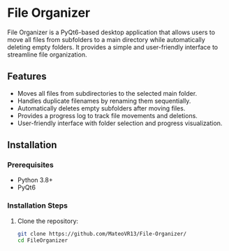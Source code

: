 # File Organizer

File Organizer is a PyQt6-based desktop application that allows users to move all files from subfolders to a main directory while automatically deleting empty folders. It provides a simple and user-friendly interface to streamline file organization.

## Features
- Moves all files from subdirectories to the selected main folder.
- Handles duplicate filenames by renaming them sequentially.
- Automatically deletes empty subfolders after moving files.
- Provides a progress log to track file movements and deletions.
- User-friendly interface with folder selection and progress visualization.

## Installation

### Prerequisites
- Python 3.8+
- PyQt6

### Installation Steps
1. Clone the repository:
   ```sh
   git clone https://github.com/MateoVR13/File-Organizer/
   cd FileOrganizer
